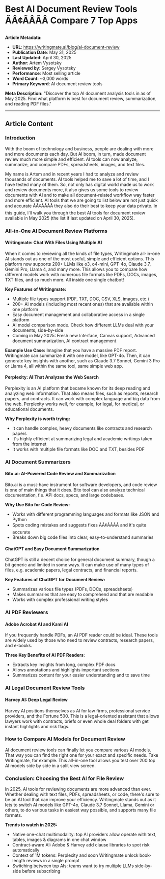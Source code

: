 # Best AI Document Review Tools ÃÂ¢ÃÂÃÂ Compare 7 Top Apps

**Article Metadata:**

- **URL**: https://writingmate.ai/blog/ai-document-review
- **Publication Date**: May 31, 2025
- **Last Updated**: April 30, 2025
- **Author**: Artem Vysotsky
- **Reviewed by**: Sergey Vysotsky
- **Performance**: Most selling article
- **Word Count**: ~3,000 words
- **Primary Keyword**: AI document review tools

**Meta Description:** "Discover the top AI document analysis tools in as of May 2025. Find what platform is best for document review, summarization, and reading PDF files."

---

## Article Content

### Introduction

With the boom of technology and business, people are dealing with more and more documents each day. But AI boom, in turn, made document review much more simple and efficient. AI tools can now analyze, summarize, and compare PDFs, spreadsheets, images, and text files.

My name is Artem and in recent years I had to analyze and review thousands of documents. AI tools helped me to save a lot of time, and I have tested many of them. So, not only has digital world made us to work and review documents more, it also gives us some tools to review documents with AI and to make all document-related workflow way faster and more efficient. AI tools that we are going to list below are not just quick and accurate ÃÂ¢ÃÂÃÂ they also do their best to keep your data private. In this guide, I'll walk you through the best AI tools for document review available in May 2025 (the list if last updated on April 30, 2025).

### All-in-One AI Document Review Platforms

#### Writingmate: Chat With Files Using Multiple AI

When it comes to reviewing all the kinds of file types, Writingmate all-in-one AI stands out as one of the most useful, simple and efficient options. This platform now supports 200+ LLMs like o3, o4-mini, GPT-4o, Claude 3.7, Gemini Pro, Llama 4, and many more. This allows you to compare how different models work with numerous file formats like PDFs, DOCs, images, TXT files, and so much more. All inside one single chatbot!

**Key Features of Writingmate:**

- Multiple file types support (PDF, TXT, DOC, CSV, XLS, images, etc.)
- 200+ AI models (including most recent ones) that are available within one platform
- Easy document management and collaborative access in a single platform
- AI model comparison mode. Check how different LLMs deal with your documents, side-by-side
- Coming in May 2025: Fresh new Interface, Canvas support, Advanced document summarization, AI contract management

**Example Use Case:**
Imagine that you have a massive PDF report. Writingmate can summarize it with one model, like GPT-4o. Then, it can generate key insights with another, such as Claude 3.7 Sonnet, Gemini 3 Pro or Llama 4, all within the same tool, same simple web app.

#### Perplexity: AI That Analyzes the Web Search

Perplexity is an AI platform that became known for its deep reading and analyzing web information. That also means files, such as reports, research papers, and contracts. It can work with complex language and big data from the web. Perplexity works well, for example, for legal, for medical, or educational documents.

**Why Perplexity is worth trying:**

- It can handle complex, heavy documents like contracts and research papers
- It's highly efficient at summarizing legal and academic writings taken from the internet
- It works with multiple file formats like DOC and TXT, besides PDF

### AI Document Summarizers

#### Bito.ai: AI-Powered Code Review and Summarization

Bito.ai is a must-have instrument for software developers, and code review is one of main things that it does. Bito tool can also analyze technical documentation, f.e. API docs, specs, and large codebases.

**Why Use Bito for Code Review:**

- Works with different programming languages and formats like JSON and Python
- Spots coding mistakes and suggests fixes ÃÂ¢ÃÂÃÂ and it's quite accurate
- Breaks down big code files into clear, easy-to-understand summaries

#### ChatGPT and Easy Document Summarization

ChatGPT is still a decent choice for general document summary, though a bit generic and limited in some ways. It can make use of many types of files, e.g. academic papers, legal contracts, and financial reports.

**Key Features of ChatGPT for Document Review:**

- Summarizes various file types (PDFs, DOCs, spreadsheets)
- Makes summaries that are easy to comprehend and that are readable
- Works with complex professional writing styles

### AI PDF Reviewers

#### Adobe Acrobat AI and Kami AI

If you frequently handle PDFs, an AI PDF reader could be ideal. These tools are widely used by those who need to review contracts, research papers, and e-books.

**Three Key Benefits of AI PDF Readers:**

- Extracts key insights from long, complex PDF docs
- Allows annotations and highlights important sections
- Summarizes content for your easier understanding and to save time

### AI Legal Document Review Tools

#### Harvey AI: Deep Legal Review

Harvey AI positions themselves as AI for law firms, professional service providers, and the Fortune 500. This is a legal-oriented assistant that allows lawyers work with contracts, briefs or even whole deal folders with get instant highlights and risk flags.

### How to Compare AI Models for Document Review

AI document review tools can finally let you compare various AI models. That way you can find the right one for your exact and specific needs. Take Writingmate, for example. This all-in-one tool allows you test over 200 top AI models side by side in a split view screen.

### Conclusion: Choosing the Best AI for File Review

In 2025, AI tools for reviewing documents are more advanced than ever. Whether dealing with text files, PDFs, spreadsheets, or code, there's sure to be an AI tool that can improve your efficiency. Writingmate stands out as it lets to switch AI models like GPT-4o, Claude 3.7 Sonnet, Llama, Gemini or others, to do various tasks in easiest way possible, and supports many file formats.

**Trends to watch in 2025:**

- Native one-chat multimodality: top AI providers allow operate with text, tables, images & diagrams in one chat window
- Contract-aware AI: Adobe & Harvey add clause libraries to spot risk automatically
- Context of 1M tokens: Perplexity and soon Writingmate unlock book-length reviews in a single prompt
- Switching between top AIs: teams want to try multiple LLMs side-by-side before subscribing
